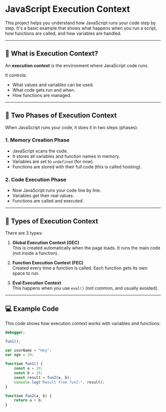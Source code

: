 # JavaScript Execution Context

This project helps you understand how JavaScript runs your code step by step. It's a basic example that shows what happens when you run a script, how functions are called, and how variables are handled.

---

## 📘 What is Execution Context?

An **execution context** is the environment where JavaScript code runs.

It controls:
- What values and variables can be used.
- What code gets run and when.
- How functions are managed.

---

## 🔁 Two Phases of Execution Context

When JavaScript runs your code, it does it in two steps (phases):

### 1. Memory Creation Phase
- JavaScript scans the code.
- It stores all variables and function names in memory.
- Variables are set to `undefined` (for now).
- Functions are stored with their full code (this is called hoisting).

### 2. Code Execution Phase
- Now JavaScript runs your code line by line.
- Variables get their real values.
- Functions are called and executed.

---

## 🧠 Types of Execution Context

There are 3 types:

1. **Global Execution Context (GEC)**  
   This is created automatically when the page loads. It runs the main code (not inside a function).

2. **Function Execution Context (FEC)**  
   Created every time a function is called. Each function gets its own space to run.

3. **Eval Execution Context**  
   This happens when you use `eval()` (not common, and usually avoided).

---

## 💻 Example Code

This code shows how execution context works with variables and functions:

```javascript
debugger;

fun1();

var userName = "Hey";
var age = 20;

function fun1() {
    const a = 20;
    const b = 30;
    const result = fun2(a, b);
    console.log("Result from fun2:", result);
}

function fun2(a, b) {
    return a + b;
}
